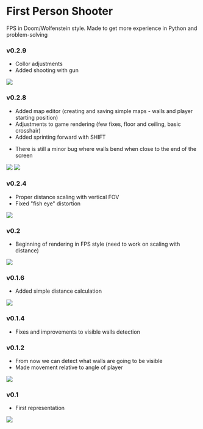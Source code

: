 # First Person Shooter
FPS in Doom/Wolfenstein style.
Made to get more experience in Python and problem-solving

### v0.2.9
- Collor adjustments
- Added shooting with gun

![](ReadMe_Images/v0.2.9.png)

### v0.2.8
- Added map editor (creating and saving simple maps - walls and player starting position)
- Adjustments to game rendering (few fixes, floor and ceiling, basic crosshair)
- Added sprinting forward with SHIFT
* There is still a minor bug where walls bend when close to the end of the screen

![](ReadMe_Images/v0.2.8_1.png)
![](ReadMe_Images/v0.2.8_2.png)

### v0.2.4
- Proper distance scaling with vertical FOV
- Fixed "fish eye" distortion

![](ReadMe_Images/v0.2.4.png)

### v0.2
- Beginning of rendering in FPS style (need to work on scaling with distance)

![](ReadMe_Images/v0.2.png)

### v0.1.6
- Added simple distance calculation

![](ReadMe_Images/v0.1.6.png)

### v0.1.4
- Fixes and improvements to visible walls detection

### v0.1.2
- From now we can detect what walls are going to be visible
- Made movement relative to angle of player

![](ReadMe_Images/v0.1.2.png)

### v0.1
- First representation

![](ReadMe_Images/v0.1.png)
 
